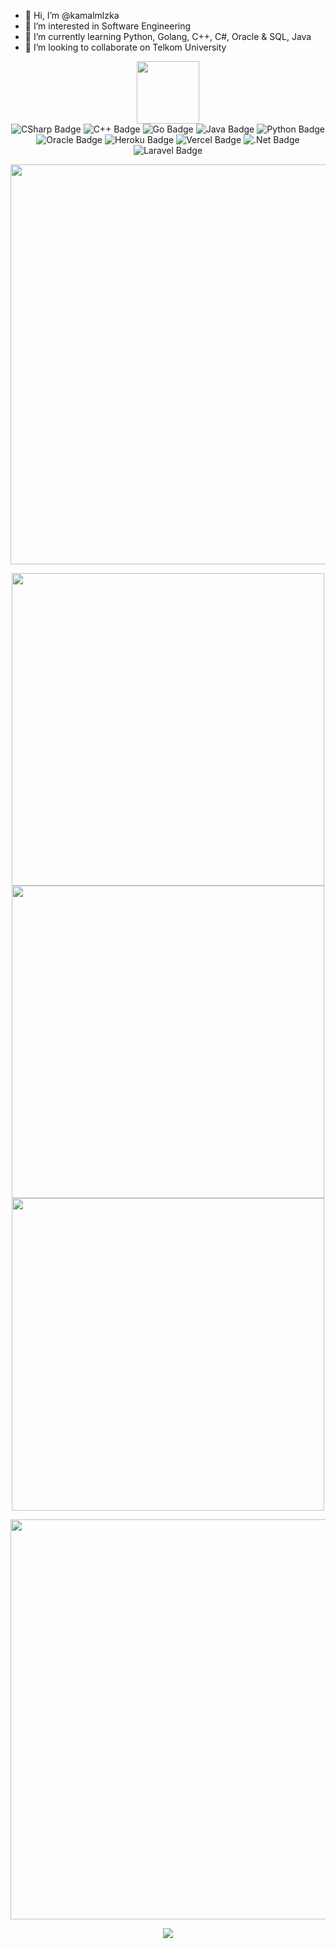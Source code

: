 - 👋 Hi, I’m @kamalmlzka
- 👀 I’m interested in Software Engineering
- 🌱 I’m currently learning Python, Golang, C++, C#, Oracle & SQL, Java
- 💞️ I’m looking to collaborate on Telkom University

<div align="center">
  <img src="https://media.giphy.com/media/M9gbBd9nbDrOTu1Mqx/giphy.gif" width="100"/>
    <div id="badges">
      <img src="https://img.shields.io/badge/c%23-%23239120.svg?style=for-the-badge&logo=c-sharp&logoColor=white" alt="CSharp Badge"/>
      <img src="https://img.shields.io/badge/c++-%2300599C.svg?style=for-the-badge&logo=c%2B%2B&logoColor=white" alt="C++ Badge"/>
      <img src="https://img.shields.io/badge/go-%2300ADD8.svg?style=for-the-badge&logo=go&logoColor=white" alt="Go Badge"/>
      <img src="https://img.shields.io/badge/java-%23ED8B00.svg?style=for-the-badge&logo=java&logoColor=white" alt="Java Badge"/>
      <img src="https://img.shields.io/badge/python-3670A0?style=for-the-badge&logo=python&logoColor=ffdd54" alt="Python Badge"/>
      <img src="https://img.shields.io/badge/Oracle-F80000?style=for-the-badge&logo=oracle&logoColor=white" alt="Oracle Badge"/>
      <img src="https://img.shields.io/badge/heroku-%23430098.svg?style=for-the-badge&logo=heroku&logoColor=white" alt="Heroku Badge"/>
      <img src="https://img.shields.io/badge/vercel-%23000000.svg?style=for-the-badge&logo=vercel&logoColor=white" alt="Vercel Badge"/>
      <img src="https://img.shields.io/badge/.NET-5C2D91?style=for-the-badge&logo=.net&logoColor=white" alt=".Net Badge"/>
      <img src="https://img.shields.io/badge/laravel-%23FF2D20.svg?style=for-the-badge&logo=laravel&logoColor=white" alt="Laravel Badge"/>
    </div>
</div>

<p align="center">
<img src="https://github.com/Mobanzu/Mobanzu/blob/main/assets/line.gif" width=640>
</p>

<div align="center">
  <img src="https://github-readme-stats.vercel.app/api?username=kamalmlzka&theme=react&hide_border=false&include_all_commits=true&count_private=true" width=500</a>
</div>

<div align="center">
  <img src="https://github-readme-streak-stats.herokuapp.com/?user=kamalmlzka&theme=react&hide_border=false" width=500</a>
</div>

<div align="center">
  <img src="https://github-readme-stats.vercel.app/api/top-langs/?username=kamalmlzka&theme=react&hide_border=false&include_all_commits=true&count_private=true&layout=compact" width=500</a>
</div>

<p align="center">
<img src="https://github.com/Mobanzu/Mobanzu/blob/main/assets/line.gif" width=640>
</p>

<div align="center">
  <img src="https://visitcount.itsvg.in/api?id=kamalmlzka&icon=8&color=0"</a>
</div>
